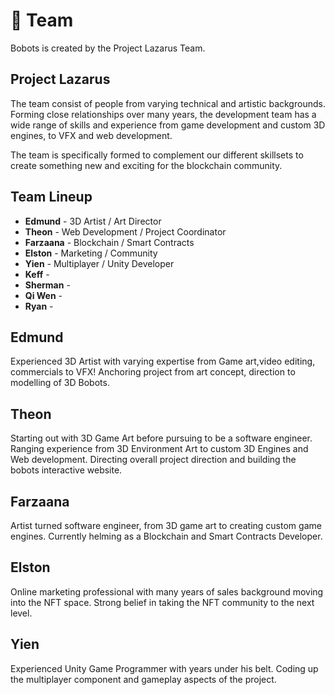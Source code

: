 # 🤝 Team

Bobots is created by the Project Lazarus Team.&#x20;

## Project Lazarus

The team consist of people from varying technical and artistic backgrounds. Forming close relationships over many years, the development team has a wide range of skills and experience from game development and custom 3D engines, to VFX and web development.&#x20;

The team is specifically formed to complement our different skillsets to create something new and exciting for the blockchain community.

## Team Lineup

* **Edmund** - 3D Artist / Art Director
* **Theon** - Web Development / Project Coordinator
* **Farzaana** - Blockchain / Smart Contracts
* **Elston** - Marketing / Community
* **Yien** - Multiplayer / Unity Developer
* **Keff** -&#x20;
* **Sherman** -&#x20;
* **Qi Wen** -&#x20;
* **Ryan** -&#x20;

## Edmund

Experienced 3D Artist with varying expertise from Game art,video editing, commercials to VFX! Anchoring project from art concept, direction to modelling of 3D Bobots.

## Theon

Starting out with 3D Game Art before pursuing to be a software engineer. Ranging experience from 3D Environment Art to custom 3D Engines and Web development. Directing overall project direction and building the bobots interactive website.

## Farzaana

Artist turned software engineer, from 3D game art to creating custom game engines. Currently helming as a Blockchain and Smart Contracts Developer.

## Elston

Online marketing professional with many years of sales background moving into the NFT space. Strong belief in taking the NFT community to the next level.

## Yien

Experienced Unity Game Programmer with years under his belt. Coding up the multiplayer component and gameplay aspects of the project.&#x20;
